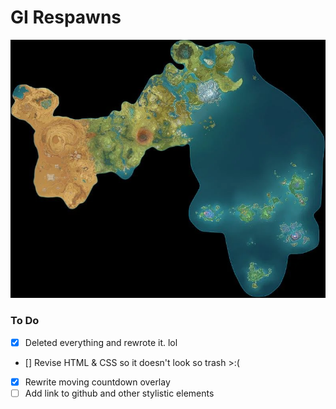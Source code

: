 # GI Respawns

![Teyvat](/maps/teyvat.png)

### To Do
- [X] Deleted everything and rewrote it. lol
- [] Revise HTML & CSS so it doesn't look so trash >:(
- [X] Rewrite moving countdown overlay
- [ ] Add link to github and other stylistic elements
